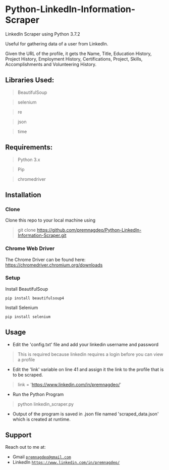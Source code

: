# Python-LinkedIn-Information-Scraper

LinkedIn Scraper using Python 3.7.2

Useful for gathering data of a user from LinkedIn.

Given the URL of the profile, it gets the Name, Title, Education History, Project History, Employment History, Certifications, Project, Skills, Accomplishments and Volunteering History.

## Libraries Used:

> BeautifulSoup

> selenium

> re

> json

> time

## Requirements:

> Python 3.x

> Pip

> chromedriver 



## Installation

### Clone
Clone this repo to your local machine using 
> git clone https://github.com/premnagdeo/Python-LinkedIn-Information-Scraper.git

### Chrome Web Driver
The Chrome Driver can be found here: https://chromedriver.chromium.org/downloads

### Setup
Install BeautifulSoup
```
pip install beautifulsoup4
```

Install Selenium
```
pip install selenium
```


## Usage

* Edit the 'config.txt' file and add your linkedin username and password
> This is required because linkedin requires a login before you can view a profile

* Edit the 'link' variable on line 41 and assign it the link to the profile that is to be scraped.
> link = 'https://www.linkedin.com/in/premnagdeo/'

* Run the Python Program
> python linkedin_scraper.py

* Output of the program is saved in .json file named 'scraped_data.json' which is created at runtime.

## Support

Reach out to me at:

- Gmail  <a href="http://premnagdeo@gmail.com" target="_blank">`premnagdeo@gmail.com`</a>
- LinkedIn  <a href="https://www.linkedin.com/in/premnagdeo/" target="_blank">`https://www.linkedin.com/in/premnagdeo/`</a>
